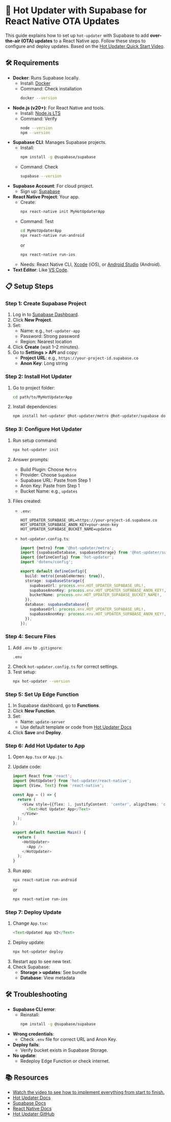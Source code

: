 # 🚀 Hot Updater with Supabase for React Native OTA Updates

This guide explains how to set up `hot-updater` with Supabase to add **over-the-air (OTA) updates** to a React Native app. Follow these steps to configure and deploy updates. Based on the [Hot Updater Quick Start Video](https://www.youtube.com/watch?v=jJouZCEkXyA).

## 🛠️ Requirements

- **Docker**: Runs Supabase locally.
  - Install: [Docker](https://www.docker.com/get-started/)
  - Command: Check installation
    ```bash
    docker --version
    ```
- **Node.js (v20+)**: For React Native and tools.
  - Install: [Node.js LTS](https://nodejs.org/en/download/)
  - Command: Verify
    ```bash
    node --version
    npm --version
    ```
- **Supabase CLI**: Manages Supabase projects.
  - Install:
    ```bash
    npm install -g @supabase/supabase
    ```
  - Command: Check
    ```bash
    supabase --version
    ```
- **Supabase Account**: For cloud project.
  - Sign up: [Supabase](https://app.supabase.com/)
- **React Native Project**: Your app.
  - Create:
    ```bash
    npx react-native init MyHotUpdaterApp
    ```
  - Command: Test
    ```bash
    cd MyHotUpdaterApp
    npx react-native run-android
    ```
    or
    ```bash
    npx react-native run-ios
    ```
  - Needs: React Native CLI, [Xcode](https://developer.apple.com/xcode/) (iOS), or [Android Studio](https://developer.android.com/studio) (Android).
- **Text Editor**: Like [VS Code](https://code.visualstudio.com/).

## 📋 Setup Steps

### Step 1: Create Supabase Project

1. Log in to [Supabase Dashboard](https://app.supabase.com/).
2. Click **New Project**.
3. Set:
   - Name: e.g., `hot-updater-app`
   - Password: Strong password
   - Region: Nearest location
4. Click **Create** (wait 1–2 minutes).
5. Go to **Settings > API** and copy:
   - **Project URL**: e.g., `https://your-project-id.supabase.co`
   - **Anon Key**: Long string

### Step 2: Install Hot Updater

1. Go to project folder:
   ```bash
   cd path/to/MyHotUpdaterApp
   ```
2. Install dependencies:
   ```bash
   npm install hot-updater @hot-updater/metro @hot-updater/supabase dotenv
   ```

### Step 3: Configure Hot Updater

1. Run setup command:
   ```bash
   npx hot-updater init
   ```
2. Answer prompts:
   - Build Plugin: Choose `Metro`
   - Provider: Choose `Supabase`
   - Supabase URL: Paste from Step 1
   - Anon Key: Paste from Step 1
   - Bucket Name: e.g., `updates`
3. Files created:

   - `.env`:
     ```plaintext
     HOT_UPDATER_SUPABASE_URL=https://your-project-id.supabase.co
     HOT_UPDATER_SUPABASE_ANON_KEY=your-anon-key
     HOT_UPDATER_SUPABASE_BUCKET_NAME=updates
     ```
   - `hot-updater.config.ts`:

     ```typescript
     import {metro} from '@hot-updater/metro';
     import {supabaseDatabase, supabaseStorage} from '@hot-updater/supabase';
     import {defineConfig} from 'hot-updater';
     import 'dotenv/config';

     export default defineConfig({
       build: metro({enableHermes: true}),
       storage: supabaseStorage({
         supabaseUrl: process.env.HOT_UPDATER_SUPABASE_URL!,
         supabaseAnonKey: process.env.HOT_UPDATER_SUPABASE_ANON_KEY!,
         bucketName: process.env.HOT_UPDATER_SUPABASE_BUCKET_NAME!,
       }),
       database: supabaseDatabase({
         supabaseUrl: process.env.HOT_UPDATER_SUPABASE_URL!,
         supabaseAnonKey: process.env.HOT_UPDATER_SUPABASE_ANON_KEY!,
       }),
     });
     ```

### Step 4: Secure Files

1. Add `.env` to `.gitignore`:
   ```plaintext
   .env
   ```
2. Check `hot-updater.config.ts` for correct settings.
3. Test setup:
   ```bash
   npx hot-updater --version
   ```

### Step 5: Set Up Edge Function

1. In Supabase dashboard, go to **Functions**.
2. Click **New Function**.
3. Set:
   - Name: `update-server`
   - Use default template or code from [Hot Updater Docs](https://gronxb.github.io/hot-updater/)
4. Click **Save** and **Deploy**.

### Step 6: Add Hot Updater to App

1. Open `App.tsx` or `App.js`.
2. Update code:

   ```typescript
   import React from 'react';
   import {HotUpdater} from 'hot-updater/react-native';
   import {View, Text} from 'react-native';

   const App = () => {
     return (
       <View style={{flex: 1, justifyContent: 'center', alignItems: 'center'}}>
         <Text>Hot Updater App</Text>
       </View>
     );
   };

   export default function Main() {
     return (
       <HotUpdater>
         <App />
       </HotUpdater>
     );
   }
   ```

3. Run app:
   ```bash
   npx react-native run-android
   ```
   or
   ```bash
   npx react-native run-ios
   ```

### Step 7: Deploy Update

1. Change `App.tsx`:
   ```typescript
   <Text>Updated App V2</Text>
   ```
2. Deploy update:
   ```bash
   npx hot-updater deploy
   ```
3. Restart app to see new text.
4. Check Supabase:
   - **Storage > updates**: See bundle
   - **Database**: View metadata

## 🛠️ Troubleshooting

- **Supabase CLI error**:
  - Reinstall:
    ```bash
    npm install -g @supabase/supabase
    ```
- **Wrong credentials**:
  - Check `.env` file for correct URL and Anon Key.
- **Deploy fails**:
  - Verify bucket exists in Supabase Storage.
- **No update**:
  - Redeploy Edge Function or check internet.

## 📚 Resources

- [Watch the video to see how to implement everything from start to finish.](https://www.youtube.com/watch?app=desktop&v=jJouZCEkXyA)
- [Hot Updater Docs](https://gronxb.github.io/hot-updater/)
- [Supabase Docs](https://supabase.com/docs/)
- [React Native Docs](https://reactnative.dev/docs/)
- [Hot Updater GitHub](https://github.com/gronxb/hot-updater)
